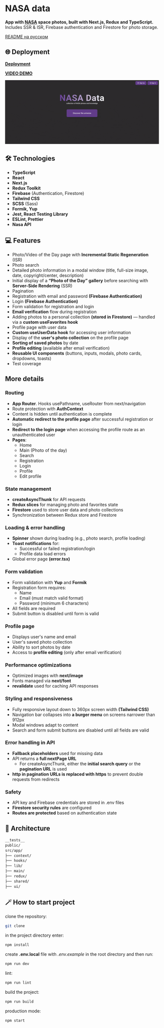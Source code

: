 # NASA data

**App with [NASA](https://api.nasa.gov/) space photos, built with Next.js, Redux and TypeScript.** Includes SSR & ISR, Firebase authentication and Firestore for photo storage.

[README на русском](./README.ru.md)

## 🌐 Deployment

[**Deployment**](https://nasa-data-peach.vercel.app/)

[**VIDEO DEMO**](https://drive.google.com/file/d/1Rv00b0MYVZDymX5AeRn2HHXA3T_MT-i3/view)

<img src="./public/nasa_preview.gif" alt="preview" />

## 🛠️ Technologies

- **TypeScript**
- **React**
- **Next.js**
- **Redux Toolkit**
- **Firebase** (Authentication, Firestore)
- **Tailwind CSS**
- **SCSS** (Sass)
- **Formik, Yup**
- **Jest, React Testing Library**
- **ESLint, Prettier**
- **Nasa API**

## 💻 Features

- Photo/Video of the Day page with **Incremental Static Regeneration** (ISR)
- Photo search
- Detailed photo information in a modal window (title, full-size image, date, copyright/center, description)
- Initial display of a **“Photo of the Day” gallery** before searching with **Server-Side Rendering** (SSR)
- Pagination
- Registration with email and password **(Firebase Authentication)**
- Login **(Firebase Authentication)**
- Form validation for registration and login
- **Email verification** flow during registration
- Adding photos to a personal collection **(stored in Firestore)** — handled via a **custom useFavorites hook**
- Profile page with user data
- **Custom useUserData hook** for accessing user information
- Display of the **user's photo collection** on the profile page
- **Sorting of saved photos** by date
- **Profile editing** (available after email verification)
- **Reusable UI components** (buttons, inputs, modals, photo cards, dropdowns, toasts)
- Test coverage

## More details

### Routing

- **App Router**. Hooks usePathname, useRouter from next/navigation
- Route protection with **AuthContext**
- Content is hidden until authentication is complete
- **Automatic redirect to the profile page** after successful registration or login
- **Redirect to the login page** when accessing the profile route as an unauthenticated user
- **Pages**:
  - Home
  - Main (Photo of the day)
  - Search
  - Registration
  - Login
  - Profile
  - Edit profile

### State management

- **createAsyncThunk** for API requests
- **Redux slices** for managing photo and favorites state
- **Firestore** used to store user data and photo collections
- Synchronization between Redux store and Firestore

### Loading & error handling

- **Spinner** shown during loading (e.g., photo search, profile loading)
- **Toast notifications** for:
  - Successful or failed registration/login
  - Profile data load errors
- Global error page **(error.tsx)**

### Form validation

- Form validation with **Yup** and **Formik**
- Registration form requires:
  - Name
  - Email (must match valid format)
  - Password (minimum 6 characters)
- All fields are required
- Submit button is disabled until form is valid

### Profile page

- Displays user's name and email
- User's saved photo collection
- Ability to sort photos by date
- Access to **profile editing** (only after email verification)

### Performance optimizations

- Optimized images with **next/image**
- Fonts managed via **next/font**
- **revalidate** used for caching API responses

### Styling and responsiveness

- Fully responsive layout down to 360px screen width **(Tailwind CSS)**
- Navigation bar collapses into **a burger menu** on screens narrower than 912px
- Modal windows adapt to content
- Search and form submit buttons are disabled until all fields are valid

### Error handling in API

- **Fallback placeholders** used for missing data
- API returns a **full nextPage URL**
  - For createAsyncThunk, either the **initial search query** or the **pagination URL** is used
- **http in pagination URLs is replaced with https** to prevent double requests from redirects

### Safety

- API key and Firebase credentials are stored in .env files
- **Firestore security rules** are configured
- **Routes are protected** based on authentication state

## 📁 Architecture

```bash
__tests__
public/
src/app/
├── context/
├── hooks/
├── lib/
├── main/
├── redux/
├── shared/
├── ui/
```

## 🪄 How to start project

clone the repository:

```bash
git clone
```

in the project directory enter:

```bash
npm install
```

create **.env.local** file with _.env.example_ in the root directory and then run:

```bash
npm run dev
```

lint:

```bash
npm run lint
```

build the project:

```bash
npm run build
```

production mode:

```bash
npm start
```
